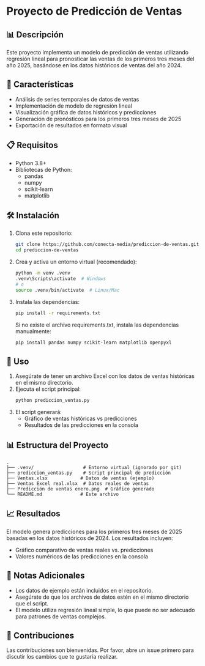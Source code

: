 # Proyecto de Predicción de Ventas

## 📊 Descripción
Este proyecto implementa un modelo de predicción de ventas utilizando regresión lineal para pronosticar las ventas de los primeros tres meses del año 2025, basándose en los datos históricos de ventas del año 2024.

## 🚀 Características
- Análisis de series temporales de datos de ventas
- Implementación de modelo de regresión lineal
- Visualización gráfica de datos históricos y predicciones
- Generación de pronósticos para los primeros tres meses de 2025
- Exportación de resultados en formato visual

## 📋 Requisitos
- Python 3.8+
- Bibliotecas de Python:
  - pandas
  - numpy
  - scikit-learn
  - matplotlib

## 🛠️ Instalación
1. Clona este repositorio:
   ```bash
   git clone https://github.com/conecta-media/prediccion-de-ventas.git
   cd prediccion-de-ventas
   ```

2. Crea y activa un entorno virtual (recomendado):
   ```bash
   python -m venv .venv
   .venv\Scripts\activate  # Windows
   # o
   source .venv/bin/activate  # Linux/Mac
   ```

3. Instala las dependencias:
   ```bash
   pip install -r requirements.txt
   ```
   
   Si no existe el archivo requirements.txt, instala las dependencias manualmente:
   ```bash
   pip install pandas numpy scikit-learn matplotlib openpyxl
   ```

## 🚀 Uso
1. Asegúrate de tener un archivo Excel con los datos de ventas históricas en el mismo directorio.
2. Ejecuta el script principal:
   ```bash
   python prediccion_ventas.py
   ```
3. El script generará:
   - Gráfico de ventas históricas vs predicciones
   - Resultados de las predicciones en la consola

## 📊 Estructura del Proyecto
```
.
├── .venv/                  # Entorno virtual (ignorado por git)
├── prediccion_ventas.py    # Script principal de predicción
├── Ventas.xlsx            # Datos de ventas (ejemplo)
├── Ventas Excel real.xlsx  # Datos reales de ventas
├── Predicción de ventas enero.png  # Gráfico generado
└── README.md              # Este archivo
```

## 📈 Resultados
El modelo genera predicciones para los primeros tres meses de 2025 basadas en los datos históricos de 2024. Los resultados incluyen:
- Gráfico comparativo de ventas reales vs. predicciones
- Valores numéricos de las predicciones en la consola

## 📝 Notas Adicionales
- Los datos de ejemplo están incluidos en el repositorio.
- Asegúrate de que los archivos de datos estén en el mismo directorio que el script.
- El modelo utiliza regresión lineal simple, lo que puede no ser adecuado para patrones de ventas complejos.

## 🤝 Contribuciones
Las contribuciones son bienvenidas. Por favor, abre un issue primero para discutir los cambios que te gustaría realizar.